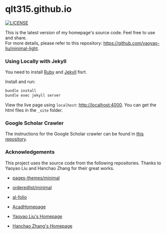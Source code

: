 # qlt315.github.io

[![LICENSE](https://img.shields.io/github/license/yaoyao-liu/minimal-light?style=flat-square&logo=creative-commons&color=EF9421)](https://github.com/yaoyao-liu/yaoyao-liu.github.io/blob/main/LICENSE)

This is the latest version of my homepage's source code. Feel free to use and share.
<br />
For more details, please refer to this repository: <https://github.com/yaoyao-liu/minimal-light>.

### Using Locally with Jekyll

You need to install [Ruby](https://www.ruby-lang.org/en/) and [Jekyll](https://jekyllrb.com/) fisrt.

Install and run:

```bash
bundle install
bundle exec jekyll server
```
View the live page using `localhost`:
<http://localhost:4000>. You can get the html files in the `_site` folder.

### Google Scholar Crawler

The instructions for the Google Scholar crawler can be found in [this repository](https://github.com/RayeRen/acad-homepage.github.io).


### Acknowledgements

This project uses the source code from the following repositories. Thanks to Yaoyao Liu and Hanchao Zhang for their great works.

* [pages-themes/minimal](https://github.com/pages-themes/minimal)

* [orderedlist/minimal](https://github.com/orderedlist/minimal)

* [al-folio](https://github.com/alshedivat/al-folio)

* [AcadHomepage](https://github.com/RayeRen/acad-homepage.github.io)

* [Yaoyao Liu's Homepage](https://github.com/yaoyao-liu/yaoyao-liu.github.io)

* [Hanchao Zhang's Homepage](https://github.com/Hanchao-Zhang/Hanchao-Zhang.github.io)
